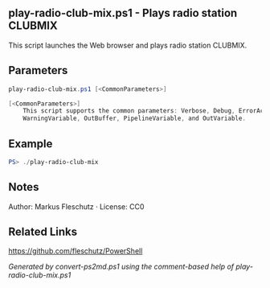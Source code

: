## play-radio-club-mix.ps1 - Plays radio station CLUBMIX

This script launches the Web browser and plays radio station CLUBMIX.

## Parameters
```powershell
play-radio-club-mix.ps1 [<CommonParameters>]

[<CommonParameters>]
    This script supports the common parameters: Verbose, Debug, ErrorAction, ErrorVariable, WarningAction, 
    WarningVariable, OutBuffer, PipelineVariable, and OutVariable.
```

## Example
```powershell
PS> ./play-radio-club-mix

```

## Notes
Author: Markus Fleschutz · License: CC0

## Related Links
https://github.com/fleschutz/PowerShell

*Generated by convert-ps2md.ps1 using the comment-based help of play-radio-club-mix.ps1*
